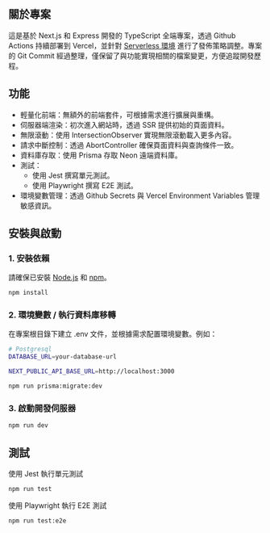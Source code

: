 ## 關於專案

這是基於 Next.js 和 Express 開發的 TypeScript 全端專案，透過 Github Actions 持續部署到 Vercel，並針對 [Serverless 環境](https://vercel.com/guides/using-express-with-vercel#adapting-to-serverless-environments) 進行了發佈策略調整。專案的 Git Commit 經過整理，僅保留了與功能實現相關的檔案變更，方便追蹤開發歷程。

## 功能

- 輕量化前端：無額外的前端套件，可根據需求進行擴展與重構。
- 伺服器端渲染：初次進入網站時，透過 SSR 提供初始的頁面資料。
- 無限滾動：使用 IntersectionObserver 實現無限滾動載入更多內容。
- 請求中斷控制：透過 AbortController 確保頁面資料與查詢條件一致。
- 資料庫存取：使用 Prisma 存取 Neon 遠端資料庫。
- 測試：
  - 使用 Jest 撰寫單元測試。
  - 使用 Playwright 撰寫 E2E 測試。
- 環境變數管理：透過 Github Secrets 與 Vercel Environment Variables 管理敏感資訊。

## 安裝與啟動

### 1. 安裝依賴

請確保已安裝 [Node.js](https://nodejs.org/) 和 [npm](https://www.npmjs.com/)。

```bash
npm install
```

### 2. 環境變數 / 執行資料庫移轉

在專案根目錄下建立 .env 文件，並根據需求配置環境變數。例如：

```bash
# Postgresql
DATABASE_URL=your-database-url

NEXT_PUBLIC_API_BASE_URL=http://localhost:3000
```

```bash
npm run prisma:migrate:dev
```

### 3. 啟動開發伺服器

```bash
npm run dev
```

## 測試

使用 Jest 執行單元測試

```bash
npm run test
```

使用 Playwright 執行 E2E 測試

```bash
npm run test:e2e
```
